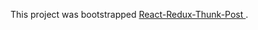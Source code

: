 This project was bootstrapped [React-Redux-Thunk-Post
](https://github.com/facebook/create-react-app).


